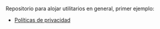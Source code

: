 Repositorio para alojar utilitarios en general, primer ejemplo:

- [Políticas de privacidad](https://github.com/remercadoo/util/blob/main/politicas-privacidad.md)